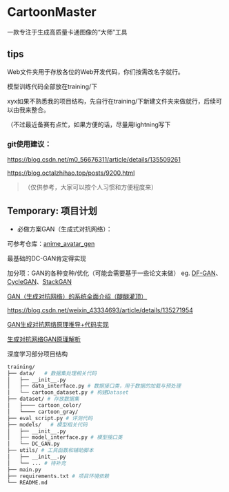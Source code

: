 # CartoonMaster
一款专注于生成高质量卡通图像的“大师”工具

##  tips
Web文件夹用于存放各位的Web开发代码，你们按需改名字就行。

模型训练代码全部放在training/下

xyx如果不熟悉我的项目结构，先自行在training/下新建文件夹来做就行，后续可以由我来整合。

（不过最近备赛有点忙，如果方便的话，尽量用lightning写下

### git使用建议：

https://blog.csdn.net/m0_56676311/article/details/135509261

https://blog.octalzhihao.top/posts/9200.html

> （仅供参考，大家可以按个人习惯和方便程度来）

## Temporary: 项目计划

- 必做方案GAN（生成式对抗网络）：

可参考仓库：[anime_avatar_gen](https://github.com/xiaoyou-bilibili/anime_avatar_gen)

最基础的DC-GAN肯定得实现

加分项：GAN的各种变种/优化（可能会需要基于一些论文来做）
eg. [DF-GAN](https://github.com/tobran/DF-GAN)、[CycleGAN](https://github.com/junyanz/CycleGAN)、[StackGAN](https://github.com/hanzhanggit/StackGAN/tree/master)

[GAN（生成对抗网络）的系统全面介绍（醍醐灌顶）](https://blog.csdn.net/m0_61878383/article/details/122462196)

https://blog.csdn.net/weixin_43334693/article/details/135271954

[GAN生成对抗网络原理推导+代码实现](https://blog.csdn.net/sdksdf/article/details/135068553?app_version=6.3.1&code=app_1562916241&csdn_share_tail=%7B%22type%22%3A%22blog%22%2C%22rType%22%3A%22article%22%2C%22rId%22%3A%22135068553%22%2C%22source%22%3A%22sdksdf%22%7D&uLinkId=usr1mkqgl919blen&utm_source=app)

[生成对抗网络GAN原理解析](https://www.bilibili.com/video/BV1nA4m1N74j/?vd_source=cc7c95ecf39d641dd549950fb1aa6069)


深度学习部分项目结构

```bash
training/
├── data/   # 数据集处理相关代码
│   ├── __init__.py
│   ├── data_interface.py # 数据接口类，用于数据的加载与预处理
│   └── cartoon_dataset.py # 构建Dataset
├── dataset/ # 存放数据集
│   ├──── cartoon_color/
│   └──── cartoon_gray/
├── eval_script.py # 评测代码
├── models/   # 模型相关代码
│   ├── __init__.py
│   ├── model_interface.py # 模型接口类
│   └── DC_GAN.py
├── utils/ # 工具函数和辅助脚本
│   ├── __init__.py
│   └── ... # 待补充
├── main.py
├── requirements.txt # 项目环境依赖
└── README.md
```


